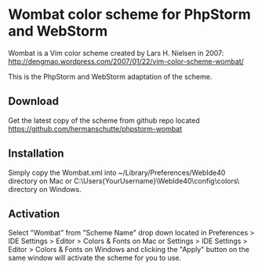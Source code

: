 Wombat color scheme for PhpStorm and WebStorm
=============================================

Wombat is a Vim color scheme created by Lars H. Nielsen in 2007: http://dengmao.wordpress.com/2007/01/22/vim-color-scheme-wombat/

This is the PhpStorm and WebStorm adaptation of the scheme.

Download
--------

Get the latest copy of the scheme from github repo located https://github.com/hermanschutte/phpstorm-wombat


Installation
------------

Simply copy the Wombat.xml into ~/Library/Preferences/WebIde40 directory on Mac or C:\Users\{YourUsername}\WebIde40\config\colors\ directory on Windows.


Activation
----------

Select "Wombat" from "Scheme Name" drop down located in Preferences > IDE Settings > Editor > Colors & Fonts on Mac or
Settings > IDE Settings > Editor > Colors & Fonts on Windows and clicking the "Apply" button on the same window will activate the scheme for you to use.
